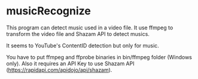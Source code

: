 # musicRecognize

This program can detect music used in a video file. It use ffmpeg to transform the video file and Shazam API to detect musics.

It seems to YouTube's ContentID detection but only for music.

You have to put ffmpeg and ffprobe binaries in bin/ffmpeg folder (Windows only).
Also it requires an API Key to use Shazam API (https://rapidapi.com/apidojo/api/shazam).
